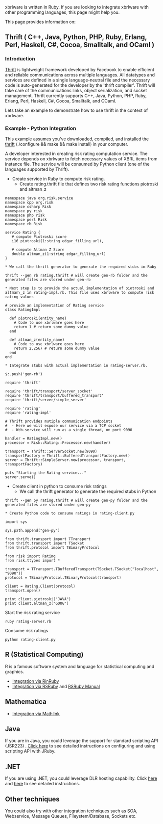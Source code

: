 xbrlware is written in Ruby. If you are looking to integrate xbrlware with other programming languages, this page might help you.

This page provides information on:





## Thrift ( C++, Java, Python, PHP, Ruby, Erlang, Perl, Haskell, C#, Cocoa, Smalltalk, and OCaml ) ##
### Introduction ###
[Thrift](http://developers.facebook.com/thrift/) is lightweight framework developed by Facebook to enable efficient and reliable communications across multiple languages. All datatypes and services are defined in a single language-neutral file and the necessary code is auto-generated for the developer by the 'thrift compiler'. Thrift will take care of the communications links, object serialization, and socket management. Thrift currently supports C++, Java, Python, PHP, Ruby, Erlang, Perl, Haskell, C#, Cocoa, Smalltalk, and OCaml.

Lets take an example to demonstrate how to use thrift in the context of xbrlware.

### Example - Python Integration ###

This example assumes you've downloaded, compiled, and installed the [thrift](http://developers.facebook.com/thrift/) (./configure && make && make install) in your computer.

A developer interested in creating risk rating computation service. The service depends on xbrlware to fetch necessary values of XBRL items from instance file. The service will be consumed by Python client (one of the languages supported by Thrift).

  * Create service in Ruby to compute risk rating.
    * Create rating.thrift file that defines two risk rating functions piotroski and altman\_z
```
namespace java org.risk.service
namespace cpp org.risk
namespace csharp Risk
namespace py risk
namespace php risk
namespace perl Risk
namespace rb Risk

service Rating {
   # compute Piotroski score 
   i16 piotroski(1:string edgar_filling_url),

   # compute Altman Z Score
   double altman_z(1:string edgar_filling_url)
}
```
    * We call the thrift generator to generate the required stubs in Ruby
```
thrift --gen rb rating.thrift # will create gen-rb folder and the generated files are stored under gen-rb
```
    * Next step is to provide the actual implementation of piotroski and altman\_z in rating-impl.rb. This file uses xbrlware to compute risk rating values
```
# provide an implementation of Rating service
class RatingImpl

  def piotroski(entity_name)
    # Code to use xbrlware goes here
    return 1 # return some dummy value
  end

  def altman_z(entity_name)
    # Code to use xbrlware goes here
    return 2.2567 # return some dummy value
  end
end
```
    * Integrate stubs with actual implementation in rating-server.rb.
```
$:.push('gen-rb')

require 'thrift'

require 'thrift/transport/server_socket'
require 'thrift/transport/buffered_transport'
require 'thrift/server/simple_server'

require 'rating'
require 'rating-impl'

# Thrift provides mutiple communication endpoints
#  - Here we will expose our service via a TCP socket
#  - Web-service will run as a single thread, on port 9090

handler = RatingImpl.new()
processor = Risk::Rating::Processor.new(handler)

transport = Thrift::ServerSocket.new(9090)
transportFactory = Thrift::BufferedTransportFactory.new()
server = Thrift::SimpleServer.new(processor, transport, transportFactory)

puts "Starting the Rating service..."
server.serve()
```
  * Create client in python to consume risk ratings
    * We call the thrift generator to generate the required stubs in Python
```
thrift --gen py rating.thrift # will create gen-py folder and the generated files are stored under gen-py
```
    * Create Python code to consume ratings in rating-client.py
```
import sys

sys.path.append("gen-py")

from thrift.transport import TTransport
from thrift.transport import TSocket
from thrift.protocol import TBinaryProtocol

from risk import Rating
from risk.ttypes import *

transport = TTransport.TBufferedTransport(TSocket.TSocket("localhost", "9090"))
protocol = TBinaryProtocol.TBinaryProtocol(transport)

client = Rating.Client(protocol)
transport.open()

print client.piotroski("JAVA")
print client.altman_z("GOOG")
```

Start the risk rating service
```
ruby rating-server.rb
```

Consume risk ratings
```
python rating-client.py
```

## R (Statistical Computing) ##
R is a famous software system and language for statistical computing and graphics.
  * [Integration via RinRuby](http://www.jstatsoft.org/v29/i04/paper)
  * [Integration via RSRuby](http://github.com/alexgutteridge/rsruby) and [RSRuby Manual](http://web.kuicr.kyoto-u.ac.jp/~alexg/rsruby/manual.pdf)

## Mathematica ##
  * [Integration via Mathlink](http://wolfram.com/solutions/mathlink/mathlink.html)

## Java ##
If you are in Java, you could leverage the support for standard scripting API (JSR223) .
[Click here](http://kenai.com/projects/jruby/pages/JavaIntegration) to see detailed instructions on configuring and using scripting API with JRuby.

## .NET ##
If you are using .NET, you could leverage DLR hosting capability. Click [here](http://ironruby.net/Documentation/.NET/Hosting) and [here](http://blogs.msdn.com/seshadripv/archive/2008/07/28/various-ways-to-execute-script-using-the-dlr-hosting-api.aspx) to see detailed instructions.

## Other techniques ##
You could also try with other integration techniques such as SOA, Webservice, Message Queues, Fileystem/Database, Sockets etc.